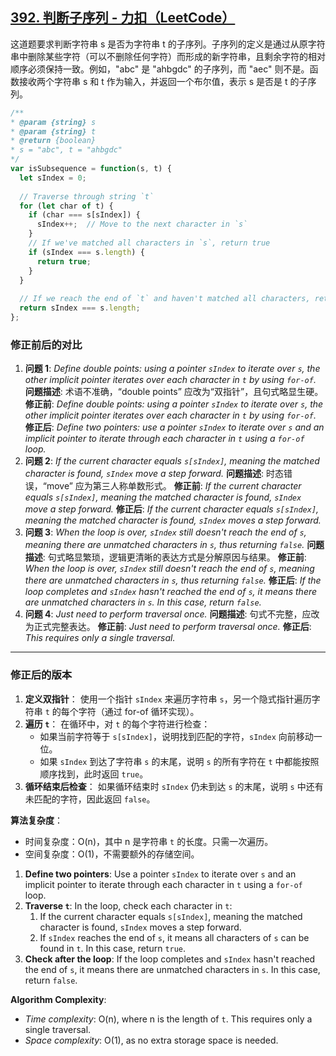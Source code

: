 ## [392. 判断子序列 - 力扣（LeetCode）](https://leetcode.cn/problems/is-subsequence/description/?envType=study-plan-v2&envId=top-interview-150)

这道题要求判断字符串 s 是否为字符串 t 的子序列。子序列的定义是通过从原字符串中删除某些字符（可以不删除任何字符）而形成的新字符串，且剩余字符的相对顺序必须保持一致。例如，"abc" 是 "ahbgdc" 的子序列，而 "aec" 则不是。函数接收两个字符串 s 和 t 作为输入，并返回一个布尔值，表示 s 是否是 t 的子序列。

<audio src="..\..\mp3\这道题要求判断字符串 s 是否.mp3"></audio>

```js
/**
* @param {string} s
* @param {string} t
* @return {boolean}
* s = "abc", t = "ahbgdc"
*/
var isSubsequence = function(s, t) {
  let sIndex = 0;
  
  // Traverse through string `t`
  for (let char of t) {
    if (char === s[sIndex]) {
      sIndex++;  // Move to the next character in `s`
    }
    // If we've matched all characters in `s`, return true
    if (sIndex === s.length) {
      return true;
    }
  }
  
  // If we reach the end of `t` and haven't matched all characters, return false
  return sIndex === s.length;
};
```

<audio src="..\..\mp3\解题方案采用了双指针的思想，利.mp3"></audio>

<audio src="../..\..\mp3\Define two poin.mp3"></audio>

### 修正前后的对比

1. **问题 1**: *Define double points: using a pointer `sIndex` to iterate over `s`, the other implicit pointer iterates over each character in `t` by using `for-of`.*
    **问题描述**: 术语不准确，“double points” 应改为“双指针”，且句式略显生硬。
    **修正前**: *Define double points: using a pointer `sIndex` to iterate over `s`, the other implicit pointer iterates over each character in `t` by using `for-of`.*
    **修正后**: *Define two pointers: use a pointer `sIndex` to iterate over `s` and an implicit pointer to iterate through each character in `t` using a `for-of` loop.*
2. **问题 2**: *If the current character equals `s[sIndex]`, meaning the matched character is found, `sIndex` move a step forward.*
    **问题描述**: 时态错误，“move” 应为第三人称单数形式。
    **修正前**: *If the current character equals `s[sIndex]`, meaning the matched character is found, `sIndex` move a step forward.*
    **修正后**: *If the current character equals `s[sIndex]`, meaning the matched character is found, `sIndex` moves a step forward.*
3. **问题 3**: *When the loop is over, `sIndex` still doesn't reach the end of `s`, meaning there are unmatched characters in `s`, thus returning `false`.*
    **问题描述**: 句式略显繁琐，逻辑更清晰的表达方式是分解原因与结果。
    **修正前**: *When the loop is over, `sIndex` still doesn't reach the end of `s`, meaning there are unmatched characters in `s`, thus returning `false`.*
    **修正后**: *If the loop completes and `sIndex` hasn't reached the end of `s`, it means there are unmatched characters in `s`. In this case, return `false`.*
4. **问题 4**: *Just need to perform traversal once.*
    **问题描述**: 句式不完整，应改为正式完整表达。
    **修正前**: *Just need to perform traversal once.*
    **修正后**: *This requires only a single traversal.*

------

### 修正后的版本

1. **定义双指针**：
   使用一个指针 `sIndex` 来遍历字符串 `s`，另一个隐式指针遍历字符串 `t` 的每个字符（通过 for-of 循环实现）。
2. **遍历 `t`**：
   在循环中，对 `t` 的每个字符进行检查：
   - 如果当前字符等于 `s[sIndex]`，说明找到匹配的字符，`sIndex` 向前移动一位。
   - 如果 `sIndex` 到达了字符串 `s` 的末尾，说明 `s` 的所有字符在 `t` 中都能按照顺序找到，此时返回 `true`。
3. **循环结束后检查**：
   如果循环结束时 `sIndex` 仍未到达 `s` 的末尾，说明 `s` 中还有未匹配的字符，因此返回 `false`。

**算法复杂度**：

- 时间复杂度：O(n)，其中 n 是字符串 `t` 的长度。只需一次遍历。
- 空间复杂度：O(1)，不需要额外的存储空间。

1. **Define two pointers**: Use a pointer `sIndex` to iterate over `s` and an implicit pointer to iterate through each character in `t` using a `for-of` loop.
2. **Traverse `t`**:
    In the loop, check each character in `t`:
   1. If the current character equals `s[sIndex]`, meaning the matched character is found, `sIndex` moves a step forward.
   2. If `sIndex` reaches the end of `s`, it means all characters of `s` can be found in `t`. In this case, return `true`.
3. **Check after the loop**:
    If the loop completes and `sIndex` hasn't reached the end of `s`, it means there are unmatched characters in `s`. In this case, return `false`.

**Algorithm Complexity**:

- *Time complexity*: O(n), where n is the length of `t`. This requires only a single traversal.
- *Space complexity*: O(1), as no extra storage space is needed.





